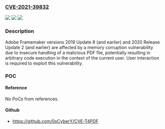 ### [CVE-2021-39832](https://cve.mitre.org/cgi-bin/cvename.cgi?name=CVE-2021-39832)
![](https://img.shields.io/static/v1?label=Product&message=FrameMaker&color=blue)
![](https://img.shields.io/static/v1?label=Version&message=%3C%3D%202020.2%20&color=brighgreen)
![](https://img.shields.io/static/v1?label=Vulnerability&message=Access%20of%20Memory%20Location%20After%20End%20of%20Buffer%20(CWE-788)&color=brighgreen)

### Description

Adobe Framemaker versions 2019 Update 8 (and earlier) and 2020 Release Update 2 (and earlier) are affected by a memory corruption vulnerability due to insecure handling of a malicious PDF file, potentially resulting in arbitrary code execution in the context of the current user. User interaction is required to exploit this vulnerability.

### POC

#### Reference
No PoCs from references.

#### Github
- https://github.com/0xCyberY/CVE-T4PDF

